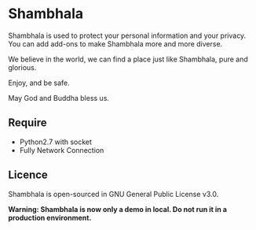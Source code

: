 # Shambhala

Shambhala is used to protect your personal information and your privacy. You can add add-ons to make Shambhala more and more diverse.

We believe in the world, we can find a place just like Shambhala, pure and glorious.

Enjoy, and be safe.


May God and Buddha bless us.

## Require

* Python2.7 with socket
* Fully Network Connection

## Licence

Shambhala is open-sourced in GNU General Public License v3.0.

**Warning: Shambhala is now only a demo in local. Do not run it in a production environment.**



